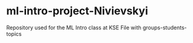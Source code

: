 # ml-intro-project-Nivievskyi
Repository used for the ML Intro class at KSE
File with groups-students-topics

